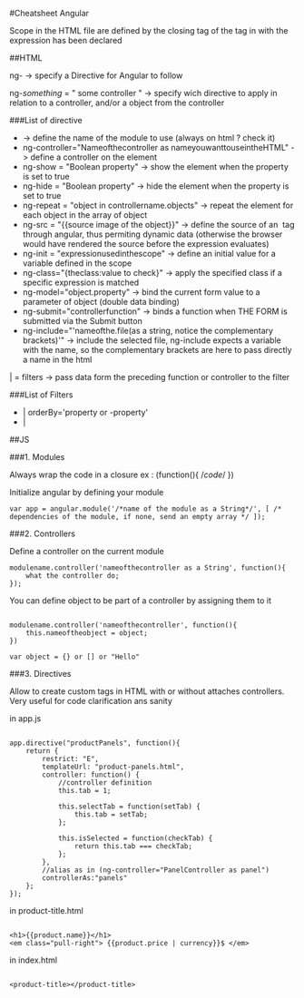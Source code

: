 #Cheatsheet Angular

Scope in the HTML file are defined by the closing tag of the tag in with the expression has been declared

##HTML

ng- -> specify a Directive for Angular to follow

ng-*something* = " some controller " -> specify wich directive to apply in relation to a controller, and/or a object from the controller

###List of directive

+ <html ng-app="nameoftheapp"> -> define the name of the module to use (always on html ? check it)
+ ng-controller="Nameofthecontroller as nameyouwanttouseintheHTML" -> define a controller on the element
+ ng-show = "Boolean property" -> show the element when the property is set to true
+ ng-hide = "Boolean property" -> hide the element when the property is set to true
+ ng-repeat = "object in controllername.objects" -> repeat the element for each object in the array of object
+ ng-src = "{{source image of the object}}" -> define the source of an <img> tag through angular, thus permiting dynamic data (otherwise the browser would have rendered the source before the expression evaluates) 
+ ng-init = "expressionusedinthescope" -> define an initial value for a variable defined in the scope
+ ng-class="{theclass:value to check}" -> apply the specified class if a specific expression is matched
+ ng-model="object.property" -> bind the current form value to a parameter of object (double data binding)
+ ng-submit="controllerfunction" -> binds a function when THE FORM is submitted via the Submit button
+ ng-include="'nameofthe.file(as a string, notice the complementary brackets)'" -> include the selected file, ng-include expects a variable with the name, so the complementary brackets are here to pass directly a name in the html

| = filters -> pass data form the preceding function or controller to the filter

###List of Filters

+ | orderBy='property or -property'
+ | 

##JS

###1. Modules

Always wrap the code in a closure ex : (function(){ /*code*/ })

Initialize angular by defining your module 

```
var app = angular.module('/*name of the module as a String*/', [ /* dependencies of the module, if none, send an empty array */ ]);

```

###2. Controllers

Define a controller on the current module 

```
modulename.controller('nameofthecontroller as a String', function(){
	what the controller do;
});

```

You can define object to be part of a controller by assigning them to it

```

modulename.controller('nameofthecontroller', function(){
	this.nameoftheobject = object;
})

var object = {} or [] or "Hello"

```

###3. Directives

Allow to create custom tags in HTML with or without attaches controllers.
Very useful for code clarification ans sanity

in app.js 

```

app.directive("productPanels", function(){
	return {
		restrict: "E",
		templateUrl: "product-panels.html",
		controller: function() {
			//controller definition
			this.tab = 1;

			this.selectTab = function(setTab) {
				this.tab = setTab;
			};

			this.isSelected = function(checkTab) {
				return this.tab === checkTab;
			};
		},
		//alias as in (ng-controller="PanelController as panel")
		controllerAs:"panels"
	};
});

```

in product-title.html

```

<h1>{{product.name}}</h1> 
<em class="pull-right"> {{product.price | currency}}$ </em>

```

in index.html

```

<product-title></product-title>

```

